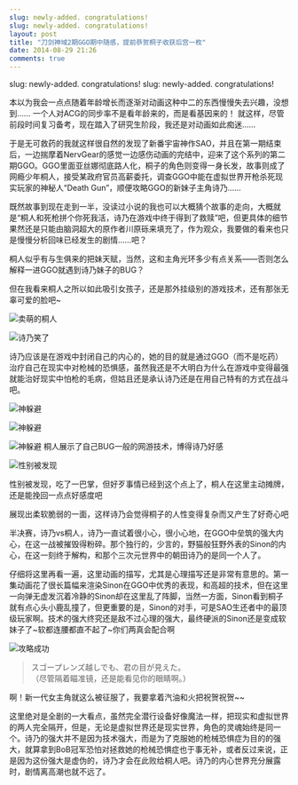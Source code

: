 ```yaml
---
slug: newly-added. congratulations! 
slug: newly-added. congratulations! 
layout: post
title: "刀剑神域2期GGO期中随感，提前恭贺桐子收获后宫一枚"
date: 2014-08-29 21:26
comments: true
---
```

slug: newly-added. congratulations! 
slug: newly-added. congratulations! 

本以为我会一点点随着年龄增长而逐渐对动画这种中二的东西慢慢失去兴趣，没想到…… 一个人对ACG的同步率不是看年龄来的，而是看基因来的！ 就这样，尽管前段时间复习备考，现在踏入了研究生阶段，我还是对动画如此痴迷……

于是无可救药的我就这样很自然的发现了新番宇宙神作SAO，并且在第一期结束后，一边揣摩着NervGear的感觉一边感伤动画的完结中，迎来了这个系列的第二期GGO。GGO里面亚丝娜彻底路人化，桐子的角色则变得一身长发，故事则成了网瘾少年桐人，接受某政府官员高薪委托，调查GGO中能在虚拟世界开枪杀死现实玩家的神秘人“Death Gun”，顺便攻略GGO的新妹子主角诗乃……


既然故事到现在走到一半，没读过小说的我也可以大概猜个故事的走向，大概就是“桐人和死枪拼个你死我活，诗乃在游戏中终于得到了救赎”吧，但更具体的细节果然还是只能由脑洞超大的原作者川原砾来填充了，作为观众，我要做的看来也只是慢慢分析回味已经发生的剧情……吧？


桐人似乎有与生俱来的把妹天赋，当然，这和主角光环多少有点关系——否则怎么解释一进GGO就遇到诗乃妹子的BUG？ 


但在我看来桐人之所以如此吸引女孩子，还是那外挂级别的游戏技术，还有那张无辜可爱的脸吧~

![卖萌的桐人](http://i1198.photobucket.com/albums/aa450/itrowa/KamigamiSwordArtOnlineII-041280times720x264AACSubChtJap-shot0005.jpg)

![诗乃笑了](http://i1198.photobucket.com/albums/aa450/itrowa/KamigamiSwordArtOnlineII-041280times720x264AACSubChtJap-shot0001.jpg)

诗乃应该是在游戏中封闭自己的内心的，她的目的就是通过GGO（而不是吃药）治疗自己在现实中对枪械的恐惧感，虽然我还是不大明白为什么在游戏中变得最强就能治好现实中怕枪的毛病，但姑且还是承认诗乃还是在用自己特有的方式在战斗吧。


![神躲避](http://i1198.photobucket.com/albums/aa450/itrowa/KamigamiSwordArtOnlineII-041280times720x264AACSubChtJap-shot0008.jpg)

![神躲避](http://i1198.photobucket.com/albums/aa450/itrowa/KamigamiSwordArtOnlineII-041280times720x264AACSubChtJap-shot0007.jpg)

![神躲避](http://i1198.photobucket.com/albums/aa450/itrowa/KamigamiSwordArtOnlineII-041280times720x264AACSubChtJap-shot0007_2.jpg)
桐人展示了自己BUG一般的网游技术，博得诗乃好感

![性别被发现](http://i1198.photobucket.com/albums/aa450/itrowa/KamigamiSwordArtOnlineII-051280x720x264AACSubChtJap-shot0002.jpg)

性别被发现，吃了一巴掌，但好歹事情已经到这个点上了，桐人在这里主动摊牌，还是能挽回一点点好感度吧

展现出柔软脆弱的一面，这样诗乃会觉得桐子的人性变得复杂而又产生了好奇心吧

半决赛，诗乃vs桐人，诗乃一直试着很小心，很小心地，在GGO中垒筑的强大内心，在这一战被摧毁得粉碎。那个独行的，少言的，野猫般狂野外表的Sinon的内心，在这一刻终于解构，和那个三次元世界中的朝田诗乃的是同一个人了。

仔细将这里再看一遍，这里动画的描写，尤其是心理描写还是非常有意思的。第一集动画花了很长篇幅来渲染Sinon在GGO中优秀的表现，和高超的技术，但在这里一向弹无虚发沉着冷静的Sinon却在这里乱了阵脚，当然一方面，Sinon看到桐子就有点心头小鹿乱撞了，但更重要的是，Sinon的对手，可是SAO生还者中的最顶级玩家啊。技术的强大终究还是敌不过心理的强大，最终硬派的Sinon还是变成软妹子了~软都连腰都直不起了~你们两真会配合啊

![攻略成功](http://i1198.photobucket.com/albums/aa450/itrowa/KamigamiSwordArtOnlineII-061280x720x264AACSubChtJap-shot0010.jpg)



> スゴープレンズ越しでも、君の目が見えた。<br/>
>（尽管隔着瞄准镜，还是能看见你的眼睛啊。）



啊！新一代女主角就这么被征服了，我要拿着汽油和火把祝贺祝贺~~


这里绝对是全剧的一大看点，虽然完全潜行设备好像魔法一样，把现实和虚拟世界的两人完全隔开，但是，无论是虚拟世界还是现实世界，角色的灵魂始终是同一个。诗乃的强大并不是因为技术强大，而是为了克服她的枪械恐惧症为目的的强大，就算拿到BoB冠军恐怕对拯救她的枪械恐惧症也于事无补，或者反过来说，正是因为这份强大是虚伪的，诗乃才会在此败给桐人吧。诗乃的内心世界充分展露时，剧情离高潮也就不远了。